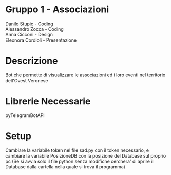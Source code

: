 # Gruppo 1 - Associazioni
Danilo Stupic - Coding <br>
Alessandro Zocca - Coding <br>
Anna Cicconi - Design <br>
Eleonora Cordioli - Presentazione <br>

# Descrizione
Bot che permette di visualizzare le associazioni ed i loro eventi nel territorio dell'Ovest Veronese

# Librerie Necessarie
pyTelegramBotAPI

# Setup
Cambiare la variabile token nel file sad.py con il token necessario, e cambiare la variabile PosizioneDB con la posizione del Database sul proprio pc (Se si avvia solo il file python senza modifiche cerchera' di aprire il Database dalla cartella nella quale si trova il programma)
